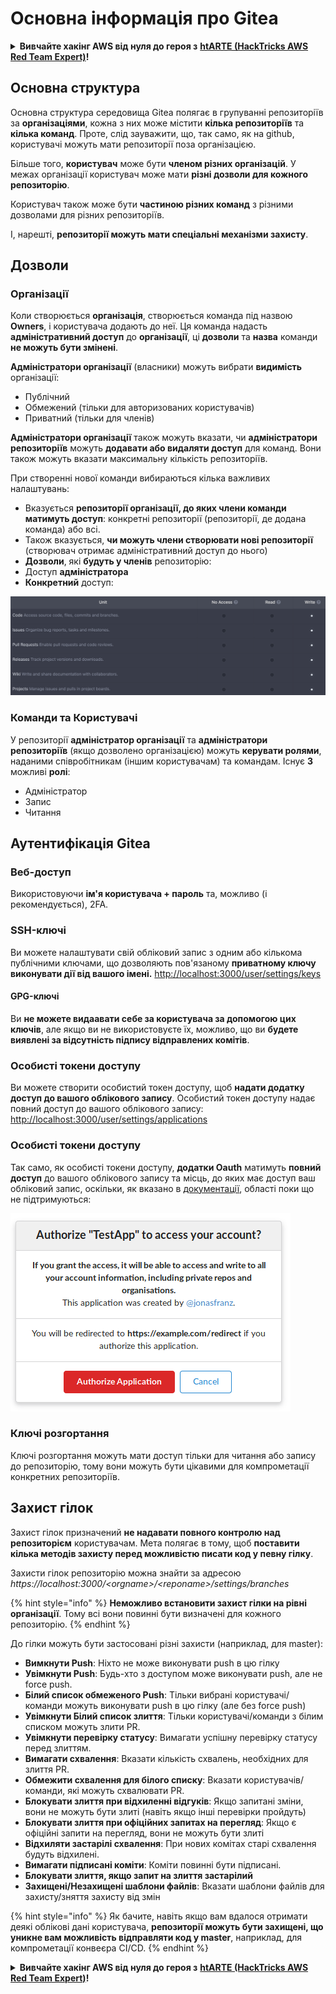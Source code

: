 # Основна інформація про Gitea

<details>

<summary><strong>Вивчайте хакінг AWS від нуля до героя з</strong> <a href="https://training.hacktricks.xyz/courses/arte"><strong>htARTE (HackTricks AWS Red Team Expert)</strong></a><strong>!</strong></summary>

Інші способи підтримки HackTricks:

* Якщо ви хочете побачити вашу **компанію в рекламі HackTricks** або **завантажити HackTricks у PDF** Перевірте [**ПЛАНИ ПІДПИСКИ**](https://github.com/sponsors/carlospolop)!
* Отримайте [**офіційний PEASS & HackTricks мерч**](https://peass.creator-spring.com)
* Відкрийте для себе [**Сім'ю PEASS**](https://opensea.io/collection/the-peass-family), нашу колекцію ексклюзивних [**NFT**](https://opensea.io/collection/the-peass-family)
* **Приєднуйтесь до** 💬 [**групи Discord**](https://discord.gg/hRep4RUj7f) або [**групи telegram**](https://t.me/peass) або **слідкуйте** за нами на **Twitter** 🐦 [**@hacktricks_live**](https://twitter.com/hacktricks_live)**.**
* **Поділіться своїми хакінг-прийомами, надсилайте PR до** [**HackTricks**](https://github.com/carlospolop/hacktricks) та [**HackTricks Cloud**](https://github.com/carlospolop/hacktricks-cloud) репозиторіїв.

</details>

## Основна структура

Основна структура середовища Gitea полягає в групуванні репозиторіїв за **організаціями**, кожна з них може містити **кілька репозиторіїв** та **кілька команд**. Проте, слід зауважити, що, так само, як на github, користувачі можуть мати репозиторії поза організацією.

Більше того, **користувач** може бути **членом різних організацій**. У межах організації користувач може мати **різні дозволи для кожного репозиторію**.

Користувач також може бути **частиною різних команд** з різними дозволами для різних репозиторіїв.

І, нарешті, **репозиторії можуть мати спеціальні механізми захисту**.

## Дозволи

### Організації

Коли створюється **організація**, створюється команда під назвою **Owners**, і користувача додають до неї. Ця команда надасть **адміністративний доступ** до **організації**, ці **дозволи** та **назва** команди **не можуть бути змінені**.

**Адміністратори організації** (власники) можуть вибрати **видимість** організації:

* Публічний
* Обмежений (тільки для авторизованих користувачів)
* Приватний (тільки для членів)

**Адміністратори організації** також можуть вказати, чи **адміністратори репозиторіїв** можуть **додавати або видаляти доступ** для команд. Вони також можуть вказати максимальну кількість репозиторіїв.

При створенні нової команди вибираються кілька важливих налаштувань:

* Вказується **репозиторії організації, до яких члени команди матимуть доступ**: конкретні репозиторії (репозиторії, де додана команда) або всі.
* Також вказується, **чи можуть члени створювати нові репозиторії** (створювач отримає адміністративний доступ до нього)
* **Дозволи**, які **будуть у членів** репозиторію:
* Доступ **адміністратора**
* **Конкретний** доступ:

![](<../../.gitbook/assets/image (3) (1) (1) (1) (1) (1) (1) (1) (1) (1) (1).png>)

### Команди та Користувачі

У репозиторії **адміністратор організації** та **адміністратори репозиторіїв** (якщо дозволено організацією) можуть **керувати ролями**, наданими співробітникам (іншим користувачам) та командам. Існує **3** можливі **ролі**:

* Адміністратор
* Запис
* Читання

## Аутентифікація Gitea

### Веб-доступ

Використовуючи **ім'я користувача + пароль** та, можливо (і рекомендується), 2FA.

### **SSH-ключі**

Ви можете налаштувати свій обліковий запис з одним або кількома публічними ключами, що дозволяють пов'язаному **приватному ключу виконувати дії від вашого імені.** [http://localhost:3000/user/settings/keys](http://localhost:3000/user/settings/keys)

#### **GPG-ключі**

Ви **не можете видаавати себе за користувача за допомогою цих ключів**, але якщо ви не використовуєте їх, можливо, що ви **будете виявлені за відсутність підпису відправлених комітів**.

### **Особисті токени доступу**

Ви можете створити особистий токен доступу, щоб **надати додатку доступ до вашого облікового запису**. Особистий токен доступу надає повний доступ до вашого облікового запису: [http://localhost:3000/user/settings/applications](http://localhost:3000/user/settings/applications)

### Особисті токени доступу

Так само, як особисті токени доступу, **додатки Oauth** матимуть **повний доступ** до вашого облікового запису та місць, до яких має доступ ваш обліковий запис, оскільки, як вказано в [документації](https://docs.gitea.io/en-us/oauth2-provider/#scopes), області поки що не підтримуються:

![](<../../.gitbook/assets/image (60).png>)

### Ключі розгортання

Ключі розгортання можуть мати доступ тільки для читання або запису до репозиторію, тому вони можуть бути цікавими для компрометації конкретних репозиторіїв.

## Захист гілок

Захист гілок призначений **не надавати повного контролю над репозиторієм** користувачам. Мета полягає в тому, щоб **поставити кілька методів захисту перед можливістю писати код у певну гілку**.

Захисти гілок репозиторію можна знайти за адресою _https://localhost:3000/\<orgname>/\<reponame>/settings/branches_

{% hint style="info" %}
**Неможливо встановити захист гілки на рівні організації**. Тому всі вони повинні бути визначені для кожного репозиторію.
{% endhint %}

До гілки можуть бути застосовані різні захисти (наприклад, для master):

* **Вимкнути Push**: Ніхто не може виконувати push в цю гілку
* **Увімкнути Push**: Будь-хто з доступом може виконувати push, але не force push.
* **Білий список обмеженого Push**: Тільки вибрані користувачі/команди можуть виконувати push в цю гілку (але без force push)
* **Увімкнути Білий список злиття**: Тільки користувачі/команди з білим списком можуть злити PR.
* **Увімкнути перевірку статусу**: Вимагати успішну перевірку статусу перед злиттям.
* **Вимагати схвалення**: Вказати кількість схвалень, необхідних для злиття PR.
* **Обмежити схвалення для білого списку**: Вказати користувачів/команди, які можуть схвалювати PR.
* **Блокувати злиття при відхиленні відгуків**: Якщо запитані зміни, вони не можуть бути злиті (навіть якщо інші перевірки пройдуть)
* **Блокувати злиття при офіційних запитах на перегляд**: Якщо є офіційні запити на перегляд, вони не можуть бути злиті
* **Відхиляти застарілі схвалення**: При нових комітах старі схвалення будуть відхилені.
* **Вимагати підписані коміти**: Коміти повинні бути підписані.
* **Блокувати злиття, якщо запит на злиття застарілий**
* **Захищені/Незахищені шаблони файлів**: Вказати шаблони файлів для захисту/зняття захисту від змін

{% hint style="info" %}
Як бачите, навіть якщо вам вдалося отримати деякі облікові дані користувача, **репозиторії можуть бути захищені, що уникне вам можливість відправляти код у master**, наприклад, для компрометації конвеєра CI/CD.
{% endhint %}

<details>

<summary><strong>Вивчайте хакінг AWS від нуля до героя з</strong> <a href="https://training.hacktricks.xyz/courses/arte"><strong>htARTE (HackTricks AWS Red Team Expert)</strong></a><strong>!</strong></summary>

Інші способи підтримки HackTricks:

* Якщо ви хочете побачити вашу **компанію в рекламі HackTricks** або **завантажити HackTricks у PDF** Перевірте [**ПЛАНИ ПІДПИСКИ**](https://github.com/sponsors/carlospolop)!
* Отримайте [**офіційний PEASS & HackTricks мерч**](https://peass.creator-spring.com)
* Відкрийте для себе [**Сім'ю PEASS**](https://opensea.io/collection/the-peass-family), нашу колекцію ексклюзивних [**NFT**](https://opensea.io/collection/the-peass-family)
* **Приєднуйтесь до** 💬 [**групи Discord**](https://discord.gg/hRep4RUj7f) або [**групи telegram**](https://t.me/peass) або **слідкуйте** за нами на **Twitter** 🐦 [**@hacktricks_live**](https://twitter.com/hacktricks_live)**.**
* **Поділіться своїми хакінг-прийомами, надсилайте PR до** [**HackTricks**](https://github.com/carlospolop/hacktricks) та [**HackTricks Cloud**](https://github.com/carlospolop/hacktricks-cloud) репозиторіїв.

</details>
